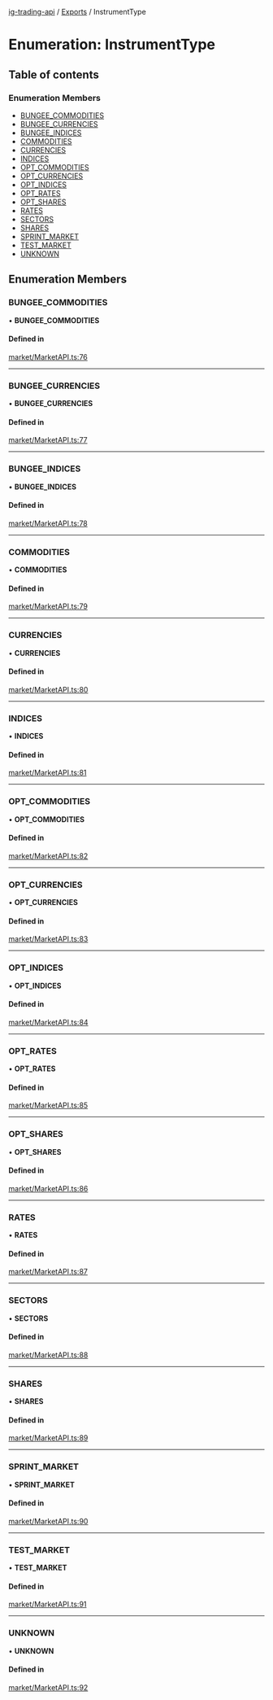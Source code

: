[ig-trading-api](../README.md) / [Exports](../modules.md) / InstrumentType

# Enumeration: InstrumentType

## Table of contents

### Enumeration Members

- [BUNGEE_COMMODITIES](InstrumentType.md#bungee_commodities)
- [BUNGEE_CURRENCIES](InstrumentType.md#bungee_currencies)
- [BUNGEE_INDICES](InstrumentType.md#bungee_indices)
- [COMMODITIES](InstrumentType.md#commodities)
- [CURRENCIES](InstrumentType.md#currencies)
- [INDICES](InstrumentType.md#indices)
- [OPT_COMMODITIES](InstrumentType.md#opt_commodities)
- [OPT_CURRENCIES](InstrumentType.md#opt_currencies)
- [OPT_INDICES](InstrumentType.md#opt_indices)
- [OPT_RATES](InstrumentType.md#opt_rates)
- [OPT_SHARES](InstrumentType.md#opt_shares)
- [RATES](InstrumentType.md#rates)
- [SECTORS](InstrumentType.md#sectors)
- [SHARES](InstrumentType.md#shares)
- [SPRINT_MARKET](InstrumentType.md#sprint_market)
- [TEST_MARKET](InstrumentType.md#test_market)
- [UNKNOWN](InstrumentType.md#unknown)

## Enumeration Members

### BUNGEE_COMMODITIES

• **BUNGEE_COMMODITIES**

#### Defined in

[market/MarketAPI.ts:76](https://github.com/bennycode/ig-trading-api/blob/0c7d281/src/market/MarketAPI.ts#L76)

---

### BUNGEE_CURRENCIES

• **BUNGEE_CURRENCIES**

#### Defined in

[market/MarketAPI.ts:77](https://github.com/bennycode/ig-trading-api/blob/0c7d281/src/market/MarketAPI.ts#L77)

---

### BUNGEE_INDICES

• **BUNGEE_INDICES**

#### Defined in

[market/MarketAPI.ts:78](https://github.com/bennycode/ig-trading-api/blob/0c7d281/src/market/MarketAPI.ts#L78)

---

### COMMODITIES

• **COMMODITIES**

#### Defined in

[market/MarketAPI.ts:79](https://github.com/bennycode/ig-trading-api/blob/0c7d281/src/market/MarketAPI.ts#L79)

---

### CURRENCIES

• **CURRENCIES**

#### Defined in

[market/MarketAPI.ts:80](https://github.com/bennycode/ig-trading-api/blob/0c7d281/src/market/MarketAPI.ts#L80)

---

### INDICES

• **INDICES**

#### Defined in

[market/MarketAPI.ts:81](https://github.com/bennycode/ig-trading-api/blob/0c7d281/src/market/MarketAPI.ts#L81)

---

### OPT_COMMODITIES

• **OPT_COMMODITIES**

#### Defined in

[market/MarketAPI.ts:82](https://github.com/bennycode/ig-trading-api/blob/0c7d281/src/market/MarketAPI.ts#L82)

---

### OPT_CURRENCIES

• **OPT_CURRENCIES**

#### Defined in

[market/MarketAPI.ts:83](https://github.com/bennycode/ig-trading-api/blob/0c7d281/src/market/MarketAPI.ts#L83)

---

### OPT_INDICES

• **OPT_INDICES**

#### Defined in

[market/MarketAPI.ts:84](https://github.com/bennycode/ig-trading-api/blob/0c7d281/src/market/MarketAPI.ts#L84)

---

### OPT_RATES

• **OPT_RATES**

#### Defined in

[market/MarketAPI.ts:85](https://github.com/bennycode/ig-trading-api/blob/0c7d281/src/market/MarketAPI.ts#L85)

---

### OPT_SHARES

• **OPT_SHARES**

#### Defined in

[market/MarketAPI.ts:86](https://github.com/bennycode/ig-trading-api/blob/0c7d281/src/market/MarketAPI.ts#L86)

---

### RATES

• **RATES**

#### Defined in

[market/MarketAPI.ts:87](https://github.com/bennycode/ig-trading-api/blob/0c7d281/src/market/MarketAPI.ts#L87)

---

### SECTORS

• **SECTORS**

#### Defined in

[market/MarketAPI.ts:88](https://github.com/bennycode/ig-trading-api/blob/0c7d281/src/market/MarketAPI.ts#L88)

---

### SHARES

• **SHARES**

#### Defined in

[market/MarketAPI.ts:89](https://github.com/bennycode/ig-trading-api/blob/0c7d281/src/market/MarketAPI.ts#L89)

---

### SPRINT_MARKET

• **SPRINT_MARKET**

#### Defined in

[market/MarketAPI.ts:90](https://github.com/bennycode/ig-trading-api/blob/0c7d281/src/market/MarketAPI.ts#L90)

---

### TEST_MARKET

• **TEST_MARKET**

#### Defined in

[market/MarketAPI.ts:91](https://github.com/bennycode/ig-trading-api/blob/0c7d281/src/market/MarketAPI.ts#L91)

---

### UNKNOWN

• **UNKNOWN**

#### Defined in

[market/MarketAPI.ts:92](https://github.com/bennycode/ig-trading-api/blob/0c7d281/src/market/MarketAPI.ts#L92)

